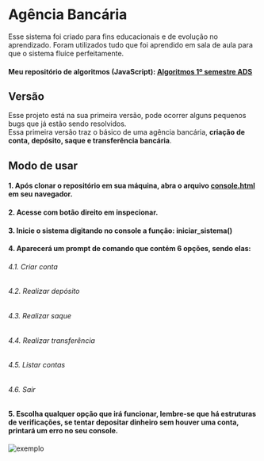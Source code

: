 # Agência Bancária
Esse sistema foi criado para fins educacionais e de evolução no aprendizado. Foram utilizados tudo que foi aprendido em sala de aula para que o sistema fluíce perfeitamente. <br>
#### Meu repositório de algoritmos (JavaScript): <a href="https://github.com/lucasgianine/algoritmos-1ADS">Algoritmos 1º semestre ADS</a>

## Versão
Esse projeto está na sua primeira versão, pode ocorrer alguns pequenos bugs que já estão sendo resolvidos. <br>
Essa primeira versão traz o básico de uma agência bancária, <b>criação de conta, depósito, saque e transferência bancária</b>.

## Modo de usar
#### 1. Após clonar o repositório em sua máquina, abra o arquivo <a href="console.html">console.html</a> em seu navegador.
#### 2. Acesse com botão direito em inspecionar.
#### 3. Inicie o sistema digitando no console a função: iniciar_sistema()
#### 4. Aparecerá um prompt de comando que contém 6 opções, sendo elas:
###### 4.1. Criar conta
###### 4.2. Realizar depósito
###### 4.3. Realizar saque
###### 4.4. Realizar transferência
###### 4.5. Listar contas
###### 4.6. Sair
#### 5. Escolha qualquer opção que irá funcionar, lembre-se que há estruturas de verificações, se tentar depositar dinheiro sem houver uma conta, printará um erro no seu console.

![exemplo](https://github.com/lucasgianine/agenciaBancariaJS/assets/125743142/ed701702-bdfa-4d24-ad9d-91f2402d6eba)
